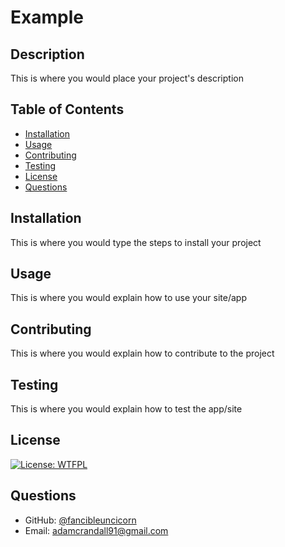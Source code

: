# Example

  ## Description

  This is where you would place your project's description
  
  ## Table of Contents
  
  * [Installation](#installation)
  * [Usage](#usage)
  * [Contributing](#contributing)
  * [Testing](#testing)
  * [License](#license)
  * [Questions](#questions)
  
  ## Installation

  This is where you would type the steps to install your project
  
  ## Usage 

  This is where you would explain how to use your site/app
  
  ## Contributing

  This is where you would explain how to contribute to the project
  
  ## Testing

  This is where you would explain how to test the app/site
  
  ## License

  [![License: WTFPL](https://img.shields.io/badge/License-WTFPL-brightgreen.svg)](http://www.wtfpl.net/about/)
  
  ## Questions
  
  * GitHub: [@fancibleuncicorn](https://github.com/fancibleuncicorn)
  * Email: adamcrandall91@gmail.com
